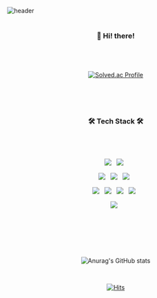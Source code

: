 ![header](https://capsule-render.vercel.app/api?type=waving&text=Welcome+to+haeburney's+GitHub+👋&animation=fadeIn&height=200&color=7092be&fontSize=40)
<br><br><h3 align="center"><b>👋 Hi! there!</b></h3>
<br/>
  
#

<div align="center">

[![Solved.ac Profile](http://mazassumnida.wtf/api/generate_badge?boj=hanttak0927)](https://solved.ac/hanttak0927)

<!-- [![Velog's GitHub stats](https://velog-readme-stats.vercel.app/api?name=dovnaldisn)](https://github.com/dovnaldisn/velog-readme-stats) -->

<br><br><br>
</div>

<h3 align="center"><b>🛠 Tech Stack 🛠</b></h3>

#

<br>
<p align="center"> 
  <img src="https://img.shields.io/badge/HTML5-E34F26?style=flat-square&logo=HTML5&logoColor=white"/></a> &nbsp;
  <img src="https://img.shields.io/badge/CSS3-1572B6?style=flat-square&logo=CSS3&logoColor=white"/></a> &nbsp;  
  <br>
</p>

<p align="center"> 
  <img src="https://img.shields.io/badge/C-004482?style=flat-square&logo=C&logoColor=white"/></a> &nbsp;
  <img src="https://img.shields.io/badge/Java-007376?style=flat-square&logo=Java&logoColor=white"/></a> &nbsp;
  <img src="https://img.shields.io/badge/Spring Boot-6DB33F?style=flat-square&logo=SpringBoot&logoColor=white"/></a> &nbsp;
  <br>
</p>

<p align="center"> 
  <img src="https://img.shields.io/badge/JavaScript-F7DF1E?style=flat-square&logo=JavaScript&logoColor=white"/></a> &nbsp;
  <img src="https://img.shields.io/badge/React-61DAFB?style=flat-square&logo=React&logoColor=white"/></a> &nbsp;
  <img src="https://img.shields.io/badge/Jquery-0769AD?style=flat-square&logo=Jquery&logoColor=white"/></a> &nbsp;
  <img src="https://img.shields.io/badge/Vue.js-4FC08D?style=flat-square&logo=Vue.js&logoColor=white"/></a> &nbsp;
  <br>
</p>

<p align="center"> 
  <img src="https://img.shields.io/badge/Oracle-F80000?style=flat-square&logo=Oracle&logoColor=white"/></a> &nbsp;
</p> <br><br>



<br><br><p align="center">
![Anurag's GitHub stats](https://github-readme-stats.vercel.app/api?username=haeburney&show_icons=true&theme=nord)
<!-- ![Top Langs](https://github-readme-stats.vercel.app/api/top-langs/?username=haeburney&layout=compact&theme=nord) !--> </p> <br>

<div align="center">

  [![Hits](https://hits.seeyoufarm.com/api/count/incr/badge.svg?url=https%3A%2F%2Fgithub.com%2Fhaeburney&count_bg=%237092BE&title_bg=%23727272&icon=&icon_color=%23E7E7E7&title=hits&edge_flat=false)](https://hits.seeyoufarm.com)
</div>

<!--
**haeburney/haeburney** is a ✨ _special_ ✨ repository because its `README.md` (this file) appears on your GitHub profile.

Here are some ideas to get you started:

- 🔭 I’m currently working on ....
- 🌱 I’m currently learning ...
- 👯 I’m looking to collaborate on ...
- 🤔 I’m looking for help with ...
- 💬 Ask me about ...
- 📫 How to reach me: ...
- 😄 Pronouns: ...
- ⚡ Fun fact: ...
-->
